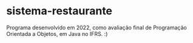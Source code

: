 # sistema-restaurante
Programa desenvolvido em 2022, como avaliação final de Programação Orientada a Objetos, em Java no IFRS. :)
